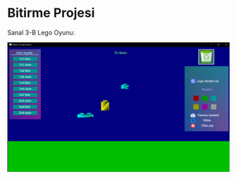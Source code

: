 # Bitirme Projesi

Sanal 3-B Lego Oyunu:

![alt text](https://github.com/alihansultan/bitirme/blob/main/Uygulama%20G%C3%B6r%C3%BCn%C3%BCm%C3%BC.png)

